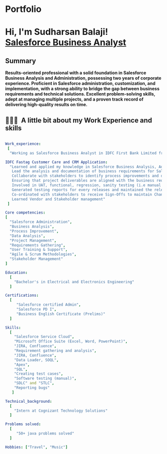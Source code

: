 # Portfolio
<h1>Hi, I'm Sudharsan Balaji! <br/><a href="https://github.com/joshmadakor1">Salesforce Business Analyst</a></h1>

<h2>Summary</h2>
    <b>Results-oriented professional with a solid foundation in Salesforce Business Analysis and Administration, possessing two years of corporate experience. Proficient in Salesforce administration, customization, and implementation, with a strong ability to bridge the gap between business requirements and technical solutions. Excellent problem-solving skills, adept at managing multiple projects, and a proven track record of delivering high-quality results on time.
</b>

<h2> 👨🏻‍💻 &nbsp;A little bit about my Work Experience and skills</h2>

```yaml

Work_experience:
 [
  "Working as Salesforce Business Analyst in IDFC First Bank Limited from Oct 2022"

IDFC Fastag Customer Care and CRM Application:
  "Learned and applied my knowledge in Salesforce Business Analysis, Admin and QA.
   Lead the analysis and documentation of business requirements for Salesforce implementations, ensuring alignment with organizational goals.
   Collaborate with stakeholders to identify process improvements and develop scalable Salesforce solutions.
   Ensuring that project deliverables are aligned with the business requirements.
   Involved in UAT, functional, regression, sanity testing (i.e manual testing concepts) in different environments.
   Generated testing reports for every releases and maintained the release tracker.
   Co-ordinated with stakeholders to receive Sign-Offs to maintain Change release management.
   Learned Vendor and Stakeholder management"
 ]

Core competencies:
[
  "Salesforce Administration",
  "Business Analysis",
  "Process Improvement",
  "Data Analysis",
  "Project Management",
  "Requirements Gathering",
  "User Training & Support",
  "Agile & Scrum Methodologies",
  "Stakeholder Management"
]

Education:
  [
    "Bachelor's in Electrical and Electronics Engineering"
  ]

Certifications:
  [
     "Salesforce certified Admin",
     "Salesforce PD I",
     "Business English Certificate (Prelims)"
  ]

Skills:
  [
    "Salesforce Service Cloud",
    "Microsoft Office Suite (Excel, Word, PowerPoint)",
    "JIRA, Confluence",
    "Requirement gathering and analysis",
    "JIRA, Confluence",
    "Data Loader, SOQL",
    "Apex",
    "SQL",
    "Creating test cases",
    "Software testing (manual)",
    "SDLC" and "STLC",
    "Reporting bugs"
   ]

Technical_background:
  [
    "Intern at Cognizant Technology Solutions"
  ]

Problems solved:
  [
     "50+ java problems solved"
  ]

Hobbies: ["Travel", "Music"]
```
